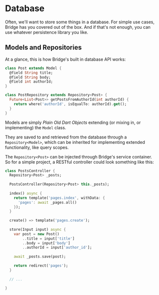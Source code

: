 # Database
<p class='lead'>
Often, we'll want to store some things in a database. For simple use cases, Bridge has you covered out of the box. And
if that's not enough, you can use whatever persistence library you like.
</p>

## Models and Repositories
At a glance, this is how Bridge's built in database API works:

```dart
class Post extends Model {
  @field String title;
  @field String body;
  @field int authorId;
}

class PostRepository extends Repository<Post> {
  Future<List<Post>> getPostsFromAuthorId(int authorId) {
    return where('authorId', isEqualTo: authorId).get();
  }
}
```

Models are simply *Plain Old Dart Objects* extending (or mixing in, or implementing) the `Model` class.

They are saved to and retrieved from the database through a `Repository<Model>`, which can be inherited for implementing
extended functionality, like query scopes.

The `Repository<Post>` can be injected through Bridge's service container. So for a simple project, a RESTful controller
could look something like this:

```dart
class PostsController {
  Repository<Post> _posts;
  
  PostsController(Repository<Post> this._posts);
  
  index() async {
    return template('pages.index', withData: {
      'pages': await _pages.all()
    });
  }
  
  create() => template('pages.create');
  
  store(Input input) async {
    var post = new Post()
        ..title = input['title']
        ..body = input['body']
        ..authorId = input['author_id'];
    
    await _posts.save(post);
    
    return redirect('pages');
  }
  
  // ...
  
}
```